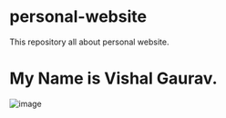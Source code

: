 # personal-website
This repository all about personal website.
<h1>My Name is Vishal Gaurav.</h1>
 <img src="https://encrypted-tbn0.gstatic.com/images?q=tbn:ANd9GcSbvfVwk9fBeoE7NRUiDHK9fjmVAH2AUnhbhQ&s" alt="image"/>

